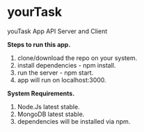 # yourTask
youTask App API Server and Client

<B>Steps to run this app.</B> <br>
1. clone/download the repo on your system.<br>
2. install dependencies - npm install.<br>
3. run the server       - npm start.<br>
4. app will run on localhost:3000.<br>

<B>System Requirements.</B><br>
1. Node.Js latest stable.<br>
2. MongoDB latest stable.<br>
3. dependencies will be installed via npm.
